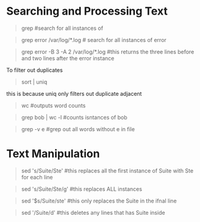 # Searching and Processing Text
> grep <word> <file> #search for all instances of <word>

> grep error /var/log/*.log # search for all instances of error

> grep error -B 3 -A 2 /var/log/*.log #this returns the three lines before and two lines after the error instance

To filter out duplicates

> sort <txt> | uniq

this is because uniq only filters out duplicate adjacent

> wc <file> #outputs word counts

> grep bob <file> | wc -l #counts isntances of bob

> grep -v e <file> #grep out all words without e in file

# Text Manipulation
> sed 's/Suite/Ste' <file> #this replaces all the first instance of Suite with Ste for each line

> sed 's/Suite/Ste/g' <file> #this replaces ALL instances

> sed '$s/Suite/ste' <file> #this only replaces the Suite in the ifnal line

> sed '/Suite/d' <file> #this deletes any lines that has Suite inside

